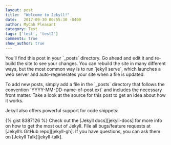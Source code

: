 ```yaml
---
layout: post
title:  "Welcome to Jekyll!"
date:   2017-09-30 00:55:30 -0400
author: MyCah Pleasant
category: Test
tags: ['test', 'test2']
comments: true
show_author: true
---
```

<p>
    <span class="first-letter">Y</span>ou’ll find this post in your `_posts` directory. Go ahead and edit it and re-build the site to see your changes. You can rebuild the site in many different ways, but the most common way is to run `jekyll serve`, which launches a web server and auto-regenerates your site when a file is updated.
</p>
<p>
    To add new posts, simply add a file in the `_posts` directory that follows the convention `YYYY-MM-DD-name-of-post.ext` and includes the necessary front matter. Take a look at the source for this post to get an idea about how it works.
</p>
<p>
    Jekyll also offers powerful support for code snippets:
</p>
{% gist 8387126 %}
Check out the [Jekyll docs][jekyll-docs] for more info on how to get the most out of Jekyll. File all bugs/feature requests at [Jekyll’s GitHub repo][jekyll-gh]. If you have questions, you can ask them on [Jekyll Talk][jekyll-talk].

[jekyll-docs]: https://jekyllrb.com/docs/home
[jekyll-gh]:   https://github.com/jekyll/jekyll
[jekyll-talk]: https://talk.jekyllrb.com/

